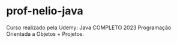 # prof-nelio-java
Curso realizado pela Udemy: Java COMPLETO 2023 Programação Orientada a Objetos + Projetos. 

